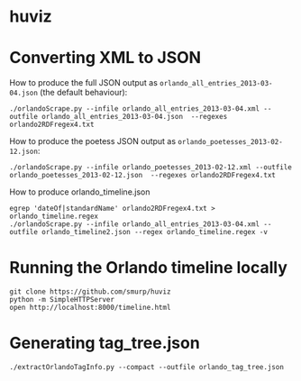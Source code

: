 huviz
=====

# Converting XML to JSON

  How to produce the full JSON output as `orlando_all_entries_2013-03-04.json` (the default behaviour):

    ./orlandoScrape.py --infile orlando_all_entries_2013-03-04.xml --outfile orlando_all_entries_2013-03-04.json  --regexes orlando2RDFregex4.txt 


  How to produce the poetess JSON output as `orlando_poetesses_2013-02-12.json`:

    ./orlandoScrape.py --infile orlando_poetesses_2013-02-12.xml --outfile orlando_poetesses_2013-02-12.json  --regexes orlando2RDFregex4.txt 

  How to produce orlando_timeline.json 

    egrep 'dateOf|standardName' orlando2RDFregex4.txt > orlando_timeline.regex
    ./orlandoScrape.py --infile orlando_all_entries_2013-03-04.xml --outfile orlando_timeline2.json --regex orlando_timeline.regex -v


# Running the Orlando timeline locally
  
    git clone https://github.com/smurp/huviz
    python -m SimpleHTTPServer
    open http://localhost:8000/timeline.html

# Generating tag_tree.json

    ./extractOrlandoTagInfo.py --compact --outfile orlando_tag_tree.json

